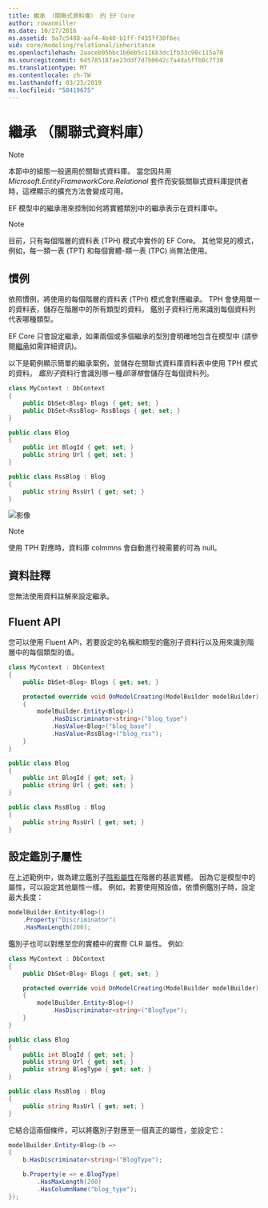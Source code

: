 ```yaml
---
title: 繼承 （關聯式資料庫） 的 EF Core
author: rowanmiller
ms.date: 10/27/2016
ms.assetid: 9a7c5488-aaf4-4b40-b1ff-f435ff30f6ec
uid: core/modeling/relational/inheritance
ms.openlocfilehash: 2aaceb05bbc1b0eb5c116b3dc1fb33c90c115a70
ms.sourcegitcommit: 645785187ae23ddf7d7b0642c7a4da5ffb0c7f30
ms.translationtype: MT
ms.contentlocale: zh-TW
ms.lasthandoff: 03/25/2019
ms.locfileid: "58419675"
---
```

# <a name="inheritance-relational-database"></a>繼承 （關聯式資料庫）

> [!NOTE]  
> 本節中的組態一般適用於關聯式資料庫。 當您因共用 *Microsoft.EntityFrameworkCore.Relational* 套件而安裝關聯式資料庫提供者時，這裡顯示的擴充方法會變成可用。

EF 模型中的繼承用來控制如何將實體類別中的繼承表示在資料庫中。

> [!NOTE]  
> 目前，只有每個階層的資料表 (TPH) 模式中實作的 EF Core。 其他常見的模式，例如，每一類一表 (TPT) 和每個實體-類一表 (TPC) 尚無法使用。

## <a name="conventions"></a>慣例

依照慣例，將使用的每個階層的資料表 (TPH) 模式會對應繼承。 TPH 會使用單一的資料表，儲存在階層中的所有類型的資料。 鑑別子資料行用來識別每個資料列代表哪種類型。

EF Core 只會設定繼承，如果兩個或多個繼承的型別會明確地包含在模型中 (請參閱[繼承](../inheritance.md)如需詳細資訊)。

以下是範例顯示簡單的繼承案例，並儲存在關聯式資料庫資料表中使用 TPH 模式的資料。 *鑑別子*資料行會識別哪一種*部落格*會儲存在每個資料列。

<!-- [!code-csharp[Main](samples/core/relational/Modeling/Conventions/Samples/InheritanceDbSets.cs)] -->
``` csharp
class MyContext : DbContext
{
    public DbSet<Blog> Blogs { get; set; }
    public DbSet<RssBlog> RssBlogs { get; set; }
}

public class Blog
{
    public int BlogId { get; set; }
    public string Url { get; set; }
}

public class RssBlog : Blog
{
    public string RssUrl { get; set; }
}
```

![影像](_static/inheritance-tph-data.png)

>[!NOTE]
> 使用 TPH 對應時，資料庫 colmmns 會自動進行視需要的可為 null。

## <a name="data-annotations"></a>資料註釋

您無法使用資料註解來設定繼承。

## <a name="fluent-api"></a>Fluent API

您可以使用 Fluent API，若要設定的名稱和類型的鑑別子資料行以及用來識別階層中的每個類型的值。

<!-- [!code-csharp[Main](samples/core/relational/Modeling/FluentAPI/Samples/InheritanceTPHDiscriminator.cs?highlight=7,8,9,10)] -->
``` csharp
class MyContext : DbContext
{
    public DbSet<Blog> Blogs { get; set; }

    protected override void OnModelCreating(ModelBuilder modelBuilder)
    {
        modelBuilder.Entity<Blog>()
            .HasDiscriminator<string>("blog_type")
            .HasValue<Blog>("blog_base")
            .HasValue<RssBlog>("blog_rss");
    }
}

public class Blog
{
    public int BlogId { get; set; }
    public string Url { get; set; }
}

public class RssBlog : Blog
{
    public string RssUrl { get; set; }
}
```

## <a name="configuring-the-discriminator-property"></a>設定鑑別子屬性

在上述範例中，做為建立鑑別子[陰影屬性](xref:core/modeling/shadow-properties)在階層的基底實體。 因為它是模型中的屬性，可以設定其他屬性一樣。 例如，若要使用預設值，依慣例鑑別子時，設定最大長度：

```C#
modelBuilder.Entity<Blog>()
    .Property("Discriminator")
    .HasMaxLength(200);
```

鑑別子也可以對應至您的實體中的實際 CLR 屬性。 例如: 
```C#
class MyContext : DbContext
{
    public DbSet<Blog> Blogs { get; set; }

    protected override void OnModelCreating(ModelBuilder modelBuilder)
    {
        modelBuilder.Entity<Blog>()
            .HasDiscriminator<string>("BlogType");
    }
}

public class Blog
{
    public int BlogId { get; set; }
    public string Url { get; set; }
    public string BlogType { get; set; }
}

public class RssBlog : Blog
{
    public string RssUrl { get; set; }
}
```

它結合這兩個條件，可以將鑑別子對應至一個真正的屬性，並設定它：
```C#
modelBuilder.Entity<Blog>(b =>
{
    b.HasDiscriminator<string>("BlogType");

    b.Property(e => e.BlogType)
        .HasMaxLength(200)
        .HasColumnName("blog_type");
});
```
